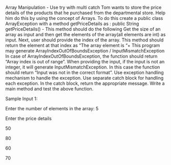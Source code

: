 Array Manipulation - Use try with multi catch
Tom wants to store the price details of the products that he purchased from the departmental store.  Help him do this by using the concept of Arrays.
To do this create a public class ArrayException with a method getPriceDetails as :
public String getPriceDetails() -  This method should do the following
Get the size of an array as input and then get the elements of the array(all elements are int) as input. 
Next, user should provide the index of the array. This method should return the element at that index as “The array element is “+<that value>
This program may generate ArrayIndexOutOfBoundsException / InputMismatchException 
In case of ArrayIndexOutOfBoundsException, the function should return “Array index is out of range”.
When providing the input, if the input is not an integer, it will generate InputMismatchException.  In this case the function should return “Input was not in the correct format”.
Use exception handling mechanism to handle the exception. Use separate catch block for handling each exception. In the catch block, return the appropriate message.
Write a main method and test the above function.

Sample Input 1:

Enter the number of elements in the array:  5

Enter the price details

50

80

60

70
